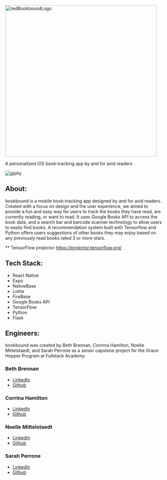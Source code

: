 <img width="486" alt="redBookboundLogo" src="https://user-images.githubusercontent.com/79483567/180300419-91b4302b-8d27-4d86-b91c-1db216170c5d.png"> 

A personalized iOS book-tracking app by and for avid readers

![giphy](https://user-images.githubusercontent.com/79483567/180309104-aaef7e78-f930-473c-a7cf-e5abda82a8b5.gif)



## About:

bookbound is a mobile book-tracking app designed by and for avid readers. Created with a focus on design and the user experience, we aimed to provide a fun and easy way for users to track the books they have read, are currently reading, or want to read. It uses Google Books API to access the book data, and a search bar and barcode scanner technology to allow users to easily find books. A recommendation system built with Tensorflow and Python offers users suggestions of other books they may enjoy based on any previously read books rated 3 or more stars.




\*\* TensorFlow projector
https://projector.tensorflow.org/

## Tech Stack:

- React Native
- Expo
- NativeBase
- Lottie
- FireBase
- Google Books API
- TensorFlow
- Python
- Flask

## Engineers:

bookbound was created by Beth Brennan, Corinna Hamilton, Noelle Mittelstaedt, and Sarah Perrone as a senior capstone project for the Grace Hopper Program at Fullstack Academy.

### Beth Brennan

- [LinkedIn](https://www.linkedin.com/in/bethbrennan2/)
- [Github](https://github.com/beth-brennan)

### Corrina Hamilton

- [LinkedIn](https://www.linkedin.com/in/corinna-hamilton/)
- [Github](https://github.com/corinnahamilton)

### Noelle Mittelstaedt

- [LinkedIn](https://www.linkedin.com/in/noellemittelstaedt/)
- [Github](https://github.com/NoelleMittel)

### Sarah Perrone

- [LinkedIn](https://www.linkedin.com/in/sarah-perrone/)
- [Github](https://github.com/spilly0)
